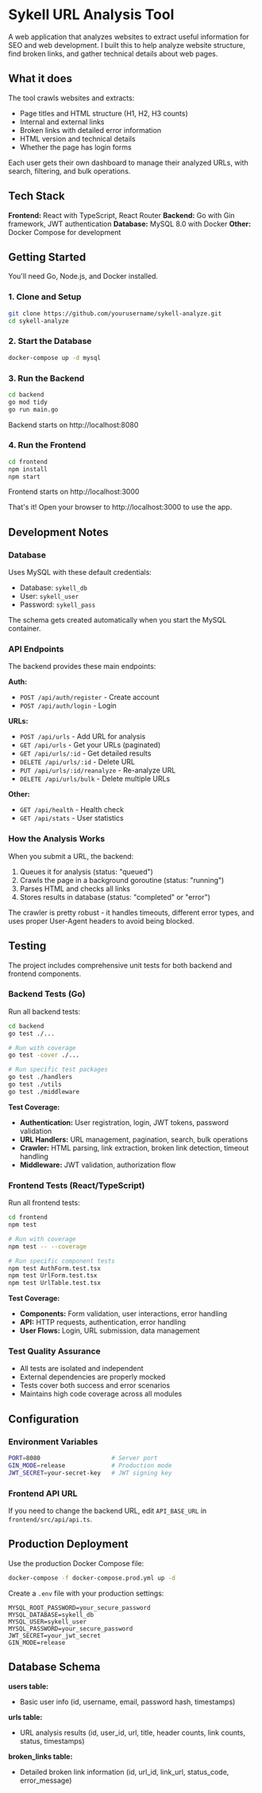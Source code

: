 # Sykell URL Analysis Tool

A web application that analyzes websites to extract useful information for SEO and web development. I built this to help analyze website structure, find broken links, and gather technical details about web pages.

## What it does

The tool crawls websites and extracts:
- Page titles and HTML structure (H1, H2, H3 counts)
- Internal and external links
- Broken links with detailed error information
- HTML version and technical details
- Whether the page has login forms

Each user gets their own dashboard to manage their analyzed URLs, with search, filtering, and bulk operations.

## Tech Stack

**Frontend:** React with TypeScript, React Router
**Backend:** Go with Gin framework, JWT authentication
**Database:** MySQL 8.0 with Docker
**Other:** Docker Compose for development

## Getting Started

You'll need Go, Node.js, and Docker installed.

### 1. Clone and Setup
```bash
git clone https://github.com/yourusername/sykell-analyze.git
cd sykell-analyze
```

### 2. Start the Database
```bash
docker-compose up -d mysql
```

### 3. Run the Backend
```bash
cd backend
go mod tidy
go run main.go
```

Backend starts on http://localhost:8080

### 4. Run the Frontend
```bash
cd frontend
npm install
npm start
```

Frontend starts on http://localhost:3000

That's it! Open your browser to http://localhost:3000 to use the app.

## Development Notes

### Database
Uses MySQL with these default credentials:
- Database: `sykell_db`
- User: `sykell_user` 
- Password: `sykell_pass`

The schema gets created automatically when you start the MySQL container.

### API Endpoints
The backend provides these main endpoints:

**Auth:**
- `POST /api/auth/register` - Create account
- `POST /api/auth/login` - Login

**URLs:**
- `POST /api/urls` - Add URL for analysis
- `GET /api/urls` - Get your URLs (paginated)
- `GET /api/urls/:id` - Get detailed results
- `DELETE /api/urls/:id` - Delete URL
- `PUT /api/urls/:id/reanalyze` - Re-analyze URL
- `DELETE /api/urls/bulk` - Delete multiple URLs

**Other:**
- `GET /api/health` - Health check
- `GET /api/stats` - User statistics

### How the Analysis Works

When you submit a URL, the backend:
1. Queues it for analysis (status: "queued")
2. Crawls the page in a background goroutine (status: "running")
3. Parses HTML and checks all links
4. Stores results in database (status: "completed" or "error")

The crawler is pretty robust - it handles timeouts, different error types, and uses proper User-Agent headers to avoid being blocked.

## Testing

The project includes comprehensive unit tests for both backend and frontend components.

### Backend Tests (Go)

Run all backend tests:
```bash
cd backend
go test ./...

# Run with coverage
go test -cover ./...

# Run specific test packages
go test ./handlers
go test ./utils
go test ./middleware
```

**Test Coverage:**
- **Authentication:** User registration, login, JWT tokens, password validation
- **URL Handlers:** URL management, pagination, search, bulk operations
- **Crawler:** HTML parsing, link extraction, broken link detection, timeout handling
- **Middleware:** JWT validation, authorization flow

### Frontend Tests (React/TypeScript)

Run all frontend tests:
```bash
cd frontend
npm test

# Run with coverage
npm test -- --coverage

# Run specific component tests
npm test AuthForm.test.tsx
npm test UrlForm.test.tsx
npm test UrlTable.test.tsx
```

**Test Coverage:**
- **Components:** Form validation, user interactions, error handling
- **API:** HTTP requests, authentication, error handling
- **User Flows:** Login, URL submission, data management

### Test Quality Assurance
- All tests are isolated and independent
- External dependencies are properly mocked
- Tests cover both success and error scenarios
- Maintains high code coverage across all modules

## Configuration

### Environment Variables
```bash
PORT=8080                    # Server port
GIN_MODE=release             # Production mode
JWT_SECRET=your-secret-key   # JWT signing key
```

### Frontend API URL
If you need to change the backend URL, edit `API_BASE_URL` in `frontend/src/api/api.ts`.

## Production Deployment

Use the production Docker Compose file:
```bash
docker-compose -f docker-compose.prod.yml up -d
```

Create a `.env` file with your production settings:
```env
MYSQL_ROOT_PASSWORD=your_secure_password
MYSQL_DATABASE=sykell_db
MYSQL_USER=sykell_user
MYSQL_PASSWORD=your_secure_password
JWT_SECRET=your_jwt_secret
GIN_MODE=release
```


## Database Schema

**users table:**
- Basic user info (id, username, email, password hash, timestamps)

**urls table:**
- URL analysis results (id, user_id, url, title, header counts, link counts, status, timestamps)

**broken_links table:**
- Detailed broken link information (id, url_id, link_url, status_code, error_message)
